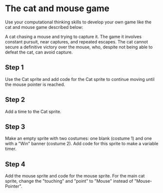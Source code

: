 # The cat and mouse game
Use your computational thinking skills to develop your own game like the cat and mouse game described below:

A cat chasing a mouse and trying to capture it. The game it involves constant pursuit, near captures, and repeated escapes. The cat cannot secure a definitive victory over the mouse, who, despite not being able to defeat the cat, can avoid capture. 

## Step 1
Use the Cat sprite and add code for the Cat sprite to continue moving until the mouse pointer is reached.

## Step 2
Add a time to the Cat sprite.

## Step 3 
Make an empty sprite with two costumes: one blank (costume 1) and one with a "Win" banner (costume 2).
Add code for this sprite to make a variable timer. 

## Step 4
Add the mouse sprite and code for the mouse sprite. For the main cat sprite, change the "touching" and "point" to "Mouse" instead of "Mouse-Pointer". 
